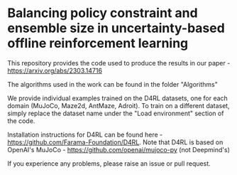 # Balancing policy constraint and ensemble size in uncertainty-based offline reinforcement learning

This repository provides the code used to produce the results in our paper - https://arxiv.org/abs/2303.14716

The algorithms used in the work can be found in the folder "Algorithms"

We provide individual examples trained on the D4RL datasets, one for each domain (MuJoCo, Maze2d, AntMaze, Adroit).  To train on a different dataset, simply replace the dataset name under the "Load environment" section of the code.

Installation instructions for D4RL can be found here - https://github.com/Farama-Foundation/D4RL.  Note that D4RL is based on OpenAI's MuJoCo - https://github.com/openai/mujoco-py (not Deepmind's)

If you experience any problems, please raise an issue or pull request.
